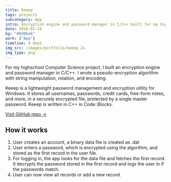 ```yaml
---
title: Keeep
tags: projects
subcategory: App
intro: Encryption engine and password manager in C/C++ built for my highschool Computer Science class.
date: 2016-01-24
bg: "#8d9ba6"
work: ["App"]
timeline: 4 days
img_src: /images/portfolio/keeep_2x
img_type: png
---
```


For my highschool Computer Science project, I built an encryption engine and password manager in C/C++. I wrote a pseudo-encryption algorithm with string manipulation, rotation, and encoding.

Keeep is a lightweight password management and encryption utility for Windows. It stores all usernames, passwords, credit cards, free-form notes, and more, in a securely encrypted file, protected by a single master password. Keeep is written in C++ in Code::Blocks.

[Visit GitHub repo &rarr;](https://github.com/AnandChowdhary/keeep)

## How it works

1. User creates an account, a binary data file is created as <username>.dat
2. User enters a password, which is encrypted using the algorithm, and stored as the first record in the user file.
3. For logging in, the app looks for the data file and fetches the first record. It decrypts the password stored in the first record and logs the user in if the passwords match.
4. User can now view all records or add a new record.

<div class="two-images">
  <div><img alt="" src="/images/projects/keeep/1.jpg"></div>
  <div><img alt="" src="/images/projects/keeep/2.jpg"></div>
</div>
<div class="two-images">
  <div><img alt="" src="/images/projects/keeep/3.jpg"></div>
  <div><img alt="" src="/images/projects/keeep/4.jpg"></div>
</div>
<div class="two-images">
  <div><img alt="" src="/images/projects/keeep/5.jpg"></div>
  <div><img alt="" src="/images/projects/keeep/6.jpg"></div>
</div>
<div class="two-images">
  <div><img alt="" src="/images/projects/keeep/7.jpg"></div>
</div>